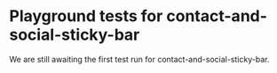 # Playground tests for contact-and-social-sticky-bar
We are still awaiting the first test run for contact-and-social-sticky-bar.
